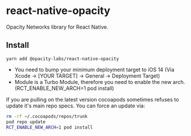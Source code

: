 # react-native-opacity

Opacity Networks library for React Native.

## Install

```
yarn add @opacity-labs/react-native-opacity
```

- You need to bump your minimum deployment target to iOS 14 (Via Xcode → [YOUR TARGET] → General → Deployment Target)
- Module is a Turbo Module, therefore you need to enable the new arch. (RCT_ENABLE_NEW_ARCH=1 pod install)

If you are pulling on the latest version cocoapods sometimes refuses to update it's main repo specs. You can force an update via:

```sh
rm -rf ~/.cocoapods/repos/trunk
pod repo update
RCT_ENABLE_NEW_ARCH=1 pod install
```
